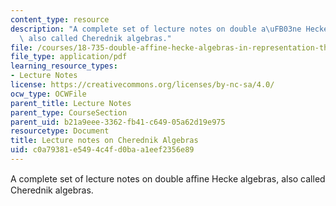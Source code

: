 ```yaml
---
content_type: resource
description: "A complete set of lecture notes on double a\uFB03ne Hecke algebras,\
  \ also called Cherednik algebras."
file: /courses/18-735-double-affine-hecke-algebras-in-representation-theory-combinatorics-geometry-and-mathematical-physics-fall-2009/c0a79381e5494c4fd0baa1eef2356e89_MIT18_735F09_lec.pdf
file_type: application/pdf
learning_resource_types:
- Lecture Notes
license: https://creativecommons.org/licenses/by-nc-sa/4.0/
ocw_type: OCWFile
parent_title: Lecture Notes
parent_type: CourseSection
parent_uid: b21a9eee-3362-fb41-c649-05a62d19e975
resourcetype: Document
title: Lecture notes on Cherednik Algebras
uid: c0a79381-e549-4c4f-d0ba-a1eef2356e89
---
```

A complete set of lecture notes on double aﬃne Hecke algebras, also called Cherednik algebras.